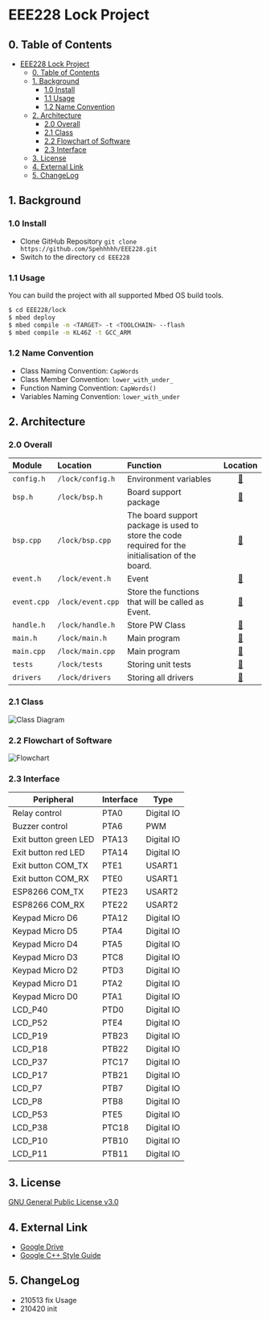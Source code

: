 # EEE228 Lock Project

## 0. Table of Contents

- [EEE228 Lock Project](#eee228-lock-project)
  - [0. Table of Contents](#0-table-of-contents)
  - [1. Background](#1-background)
    - [1.0 Install](#10-install)
    - [1.1 Usage](#11-usage)
    - [1.2 Name Convention](#12-name-convention)
  - [2. Architecture](#2-architecture)
    - [2.0 Overall](#20-overall)
    - [2.1 Class](#21-class)
    - [2.2 Flowchart of Software](#22-flowchart-of-software)
    - [2.3 Interface](#23-interface)
  - [3. License](#3-license)
  - [4. External Link](#4-external-link)
  - [5. ChangeLog](#5-changelog)

## 1. Background

### 1.0 Install

- Clone GitHub Repository `git clone https://github.com/Spehhhhh/EEE228.git`
- Switch to the directory `cd EEE228`

### 1.1 Usage

You can build the project with all supported Mbed OS build tools.

```bash
$ cd EEE228/lock
$ mbed deploy
$ mbed compile -m <TARGET> -t <TOOLCHAIN> --flash
$ mbed compile -m KL46Z -t GCC_ARM
```

### 1.2 Name Convention

- Class Naming Convention: `CapWords`
- Class Member Convention: `lower_with_under_`
- Function Naming Convention: `CapWords()`
- Variables Naming Convention: `lower_with_under`

## 2. Architecture

### 2.0 Overall

| Module | Location | Function | Location |
|:---|:---|:---|:---:|
| `config.h` | `/lock/config.h` | Environment variables | [🔗](/lock/config.h) |
| `bsp.h` | `/lock/bsp.h` | Board support package | [🔗](/lock/bsp.h) |
| `bsp.cpp` | `/lock/bsp.cpp` | The board support package is used to store the code required for the initialisation of the board. | [🔗](/lock/bsp.cpp) |
| `event.h` | `/lock/event.h` | Event | [🔗](/lock/event.h) |
| `event.cpp` | `/lock/event.cpp` | Store the functions that will be called as Event. | [🔗](/lock/event.cpp) |
| `handle.h` | `/lock/handle.h` | Store PW Class | [🔗](/lock/handle.h) |
| `main.h` | `/lock/main.h` | Main program | [🔗](/lock/main.h) |
| `main.cpp` | `/lock/main.cpp` | Main program | [🔗](/lock/main.cpp) |
| `tests` | `/lock/tests` | Storing unit tests | [🔗](/lock/tests) |
| `drivers` | `/lock/drivers` | Storing all drivers | [🔗](/lock/drivers) |

### 2.1 Class

![Class Diagram](https://i.loli.net/2021/05/22/k3ETLHhpRXVeMYQ.png)

### 2.2 Flowchart of Software

![Flowchart](https://i.loli.net/2021/05/22/iVtYfdPw7mjoSB6.png)

### 2.3 Interface

| Peripheral            | Interface | Type       |
| --------------------- | --------- | ---------- |
| Relay control         | PTA0      | Digital IO |
| Buzzer control        | PTA6      | PWM        |
| Exit button green LED | PTA13     | Digital IO |
| Exit button red LED   | PTA14     | Digital IO |
| Exit button COM_TX    | PTE1      | USART1     |
| Exit button COM_RX    | PTE0      | USART1     |
| ESP8266 COM_TX        | PTE23     | USART2     |
| ESP8266 COM_RX        | PTE22     | USART2     |
| Keypad Micro D6       | PTA12     | Digital IO |
| Keypad Micro D5       | PTA4      | Digital IO |
| Keypad Micro D4       | PTA5      | Digital IO |
| Keypad Micro D3       | PTC8      | Digital IO |
| Keypad Micro D2       | PTD3      | Digital IO |
| Keypad Micro D1       | PTA2      | Digital IO |
| Keypad Micro D0       | PTA1      | Digital IO |
| LCD_P40               | PTD0      | Digital IO |
| LCD_P52               | PTE4      | Digital IO |
| LCD_P19               | PTB23     | Digital IO |
| LCD_P18               | PTB22     | Digital IO |
| LCD_P37               | PTC17     | Digital IO |
| LCD_P17               | PTB21     | Digital IO |
| LCD_P7                | PTB7      | Digital IO |
| LCD_P8                | PTB8      | Digital IO |
| LCD_P53               | PTE5      | Digital IO |
| LCD_P38               | PTC18     | Digital IO |
| LCD_P10               | PTB10     | Digital IO |
| LCD_P11               | PTB11     | Digital IO |

## 3. License

[GNU General Public License v3.0](LICENSE)

## 4. External Link

- [Google Drive](https://drive.google.com/drive/u/2/folders/0AOCpiZtM2Mc6Uk9PVA)
- [Google C++ Style Guide](https://google.github.io/styleguide/cppguide.html)

## 5. ChangeLog

- 210513 fix Usage
- 210420 init
